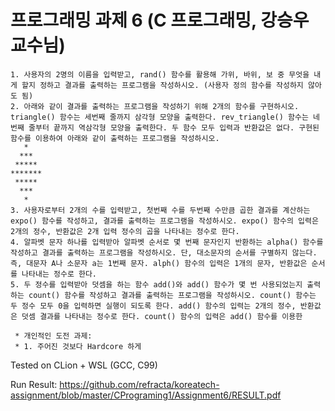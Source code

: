 프로그래밍 과제 6 (C 프로그래밍, 강승우 교수님)
=============
```
1. 사용자의 2명의 이름을 입력받고, rand() 함수를 활용해 가위, 바위, 보 중 무엇을 내게 할지 정하고 결과를 출력하는 프로그램을 작성하시오. (사용자 정의 함수를 작성하지 않아도 됨)
2. 아래와 같이 결과를 출력하는 프로그램을 작성하기 위해 2개의 함수를 구현하시오. triangle() 함수는 세번째 줄까지 삼각형 모양을 출력한다. rev_triangle() 함수는 네번째 줄부터 끝까지 역삼각형 모양을 출력한다. 두 함수 모두 입력과 반환값은 없다. 구현된 함수를 이용하여 아래와 같이 출력하는 프로그램을 작성하시오.
   *
  ***
 *****
*******
 *****
  ***
   *
3. 사용자로부터 2개의 수를 입력받고, 첫번째 수를 두번째 수만큼 곱한 결과를 계산하는 expo() 함수를 작성하고, 결과를 출력하는 프로그램을 작성하시오. expo() 함수의 입력은 2개의 정수, 반환값은 2개 입력 정수의 곱을 나타내는 정수로 한다.
4. 알파벳 문자 하나를 입력받아 알파벳 순서로 몇 번째 문자인지 반환하는 alpha() 함수를 작성하고 결과를 출력하는 프로그램을 작성하시오. 단, 대소문자의 순서를 구별하지 않는다. 즉, 대문자 A나 소문자 a는 1번째 문자. alph() 함수의 입력은 1개의 문자, 반환값은 순서를 나타내는 정수로 한다.
5. 두 정수를 입력받아 덧셈을 하는 함수 add()와 add() 함수가 몇 번 사용되었는지 출력하는 count() 함수를 작성하고 결과를 출력하는 프로그램을 작성하시오. count() 함수는 두 정수 모두 0을 입력하면 실행이 되도록 한다. add() 함수의 입력는 2개의 정수, 반환값은 덧셈 결과를 나타내는 정수로 한다. count() 함수의 입력은 add() 함수를 이용한 

 * 개인적인 도전 과제:
 * 1. 주어진 것보다 Hardcore 하게
```

Tested on CLion + WSL (GCC, C99)

Run Result: https://github.com/refracta/koreatech-assignment/blob/master/CPrograming1/Assignment6/RESULT.pdf

